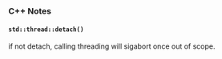 ### C++ Notes
#### `std::thread::detach()`

if not detach, calling threading will sigabort once out of scope.
